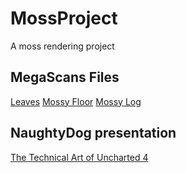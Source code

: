 # MossProject
 A moss rendering project

## MegaScans Files

[Leaves](https://quixel.com/megascans/purchased?assetId=vfsdabyh)
[Mossy Floor](https://quixel.com/megascans/purchased?assetId=vfylbge)
[Mossy Log](https://quixel.com/megascans/purchased?assetId=tjrtcibda)

## NaughtyDog presentation

[The Technical Art of Uncharted 4](http://advances.realtimerendering.com/other/2016/naughty_dog/)

